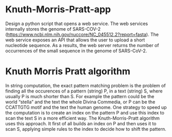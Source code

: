 # Knuth-Morris-Pratt-app

Design a python script that opens a web service. The web services internally stores the genome of SARS-COV-2 (https://www.ncbi.nlm.nih.gov/nuccore/NC_045512.2?report=fasta). The web service exposes an API that allows the user to upload a short nucleotide sequence. As a results, the web server returns the number of occurrences of the small sequence in the genome of SARS-CoV-2.

# Knuth Morris Pratt algorithm

In string computation, the exact pattern matching problem is the problem of finding all the occurences of a pattern (string) P, in a text (string) S, where usually P is much shorter than S. For example the pattern could be the world “stella” and the text the whole Divina Commedia, or P can be the CCATTGTG motif and the text the human genome. One strategy to speed up the computation is to create an index on the pattern P and use this index to scan the text S in a more efficient way. The Knuth-Morris-Pratt algorithm uses this approach. It first of all builds an index on P and then uses it to scan S, applying simple rules to the index to decide how to shift the pattern.
